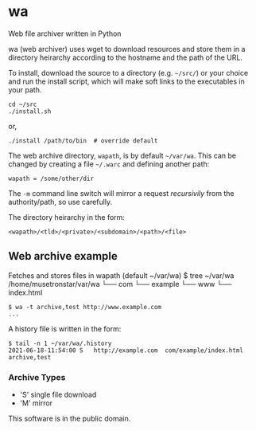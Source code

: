 wa
==

Web file archiver written in Python

wa (web archiver) uses wget to download resources and store them in a
directory heirarchy according to the hostname and the path of the URL.

To install, download the source to a directory (e.g. `~/src/`)
or your choice and run the install script, which will make soft links
to the executables in your path.

    cd ~/src
	./install.sh

or,

	./install /path/to/bin  # override default

The web archive directory, `wapath`, is by default `~/var/wa`.  This can be
changed by creating a file `~/.warc` and defining another path:

    wapath = /some/other/dir

The `-m` command line switch will mirror a request *recursivily*
from the authority/path, so use carefully.

The directory heirarchy in the form:

    <wapath>/<tld>/<private>/<subdomain>/<path>/<file>

## Web archive example
Fetches and stores files in wapath (default ~/var/wa)
    $ tree ~/var/wa
    /home/musetronstar/var/wa
    └── com
        └── example
            └── www
                └── index.html
                
    $ wa -t archive,test http://www.example.com
    ...

A history file is written in the form:
	<DATE>	<TYPE>	<URL>	<PATH>	<TAGS>

    $ tail -n 1 ~/var/wa/.history 
	2021-06-18-11:54:00	S	http://example.com	com/example/index.html	archive,test

### Archive Types
* 'S' single file download
* 'M' mirror

This software is in the public domain.
